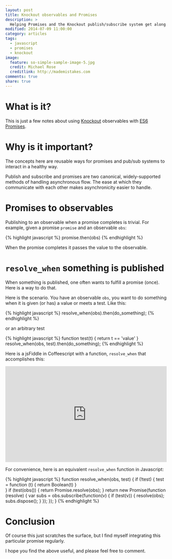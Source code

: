```yaml
---
layout: post
title: Knockout observables and Promises
description: >
  Helping Promises and the Knockout publish/subscribe system get along.
modified: 2014-07-09 11:00:00
category: articles
tags:
  - javascript
  - promises
  - knockout
image:
  feature: so-simple-sample-image-5.jpg
  credit: Michael Rose
  creditlink: http://mademistakes.com
comments: true
share: true
---
```



# What is it?

This is just a few notes about using [Knockout](http://knockoutjs.com)
observables with
[ES6 Promises](http://www.html5rocks.com/en/tutorials/es6/promises/).


# Why is it important?

The concepts here are reusable ways for promises and pub/sub systems to
interact in a healthy way.

Publish and subscribe and promises are two canonical, widely-supported
methods of handling asynchronous flow. The ease at which they communicate
with each other makes asynchronicity easier to handle.


# Promises to observables

Publishing to an observable when a promise completes is trivial. For example,
given a promise `promise` and an observable `obs`:

{% highlight javascript %}
  promise.then(obs)
{% endhighlight %}

When the promise completes it passes the value to the observable.


# `resolve_when` something is published

When something is published, one often wants to fulfill a promise (once). Here
is a way to do that.

Here is the scenario. You have an observable `obs`, you want to do something
when it is given (or has) a value or meets a test. Like this:

{% highlight javascript %}
resolve_when(obs).then(do_something);
{% endhighlight %}

or an arbitrary test

{% highlight javascript %}
function test(t) {
  return t == 'value'
}
resolve_when(obs, test).then(do_something);
{% endhighlight %}

Here is a jsFiddle in Coffeescript with a function,
`resolve_when` that accomplishes this:

<iframe width="100%" height="300"
  src="http://jsfiddle.net/bmh_ca/7KLPc/3/embedded/"
  allowfullscreen="allowfullscreen" frameborder="0"></iframe>

For convenience, here is an equivalent `resolve_when` function in Javascript:

{% highlight javascript %}
function resolve_when(obs, test) {
  if (!test) {
    test = function (t) { return Boolean(t) }  
  }
  if (test(obs()) { return Promise.resolve(obs); }
  return new Promise(function (resolve) {
    var subs = obs.subscribe(function(v) {
      if (test(v)) {
        resolve(obs);
        subs.dispose();
      }
    });
  });
}
{% endhighlight %}

# Conclusion

Of course this just scratches the surface, but I find myself integrating
this particular promise regularly.

I hope you find the above useful, and please feel free to comment.
